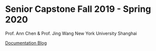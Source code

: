 # Senior Capstone Fall 2019 - Spring 2020 
Prof. Ann Chen & Prof. Jing Wang 
New York University Shanghai 

[Documentation Blog](https://wp.nyu.edu/kennedycambracho/category/capstone/)

